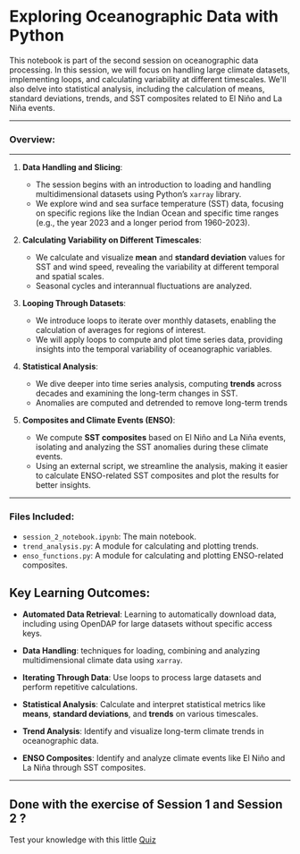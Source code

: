 
# **Exploring Oceanographic Data with Python**

This notebook is part of the second session on oceanographic data processing. In this session, we will focus on handling large climate datasets, implementing loops, and calculating variability at different timescales. We'll also delve into statistical analysis, including the calculation of means, standard deviations, trends, and SST composites related to El Niño and La Niña events.

---

### **Overview**:
---
1. **Data Handling and Slicing**:
   - The session begins with an introduction to loading and handling multidimensional datasets using Python’s `xarray` library.
   - We explore wind and sea surface temperature (SST) data, focusing on specific regions like the Indian Ocean and specific time ranges (e.g., the year 2023 and a longer period from 1960-2023).

2. **Calculating Variability on Different Timescales**:
   - We calculate and visualize **mean** and **standard deviation** values for SST and wind speed, revealing the variability at different temporal and spatial scales.
   - Seasonal cycles and interannual fluctuations are analyzed.

3. **Looping Through Datasets**:
   - We introduce loops to iterate over monthly datasets, enabling the calculation of averages for regions of interest.
   - We will apply loops to compute and plot time series data, providing insights into the temporal variability of oceanographic variables.

4. **Statistical Analysis**:
   - We dive deeper into time series analysis, computing **trends** across decades and examining the long-term changes in SST.
   - Anomalies are computed and detrended to remove long-term trends

5. **Composites and Climate Events (ENSO)**:
   - We compute **SST composites** based on El Niño and La Niña events, isolating and analyzing the SST anomalies during these climate events.
   - Using an external script, we streamline the analysis, making it easier to calculate ENSO-related SST composites and plot the results for better insights.

---
### Files Included:

- `session_2_notebook.ipynb`: The main notebook.
- `trend_analysis.py`: A module for calculating and plotting trends.
- `enso_functions.py`: A module for calculating and plotting ENSO-related composites.

## **Key Learning Outcomes**:

- **Automated Data Retrieval**: Learning to automatically download data, including using OpenDAP for large datasets without specific access keys.

- **Data Handling**: techniques for loading, combining and analyzing multidimensional climate data using `xarray`.
- **Iterating Through Data**: Use loops to process large datasets and perform repetitive calculations.
- **Statistical Analysis**: Calculate and interpret statistical metrics like **means**, **standard deviations**, and **trends** on various timescales.
- **Trend Analysis**: Identify and visualize long-term climate trends in oceanographic data.
- **ENSO Composites**: Identify and analyze climate events like El Niño and La Niña through SST composites.
  
---
## Done with the exercise of Session 1 and Session 2 ? 

Test your knowledge with this little [Quiz](https://stemjulescoast.github.io/QuizCollection/HCUquiz_ODP1.html)